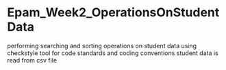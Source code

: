 # Epam_Week2_OperationsOnStudentData
performing searching and sorting operations on student data using checkstyle tool for code standards and coding conventions
student data is read from csv file
